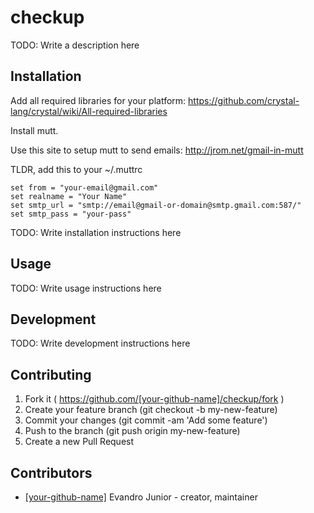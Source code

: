 # checkup

TODO: Write a description here

## Installation

Add all required libraries for your platform:
https://github.com/crystal-lang/crystal/wiki/All-required-libraries

Install mutt.

Use this site to setup mutt to send emails: http://jrom.net/gmail-in-mutt

TLDR, add this to your ~/.muttrc

```
set from = "your-email@gmail.com"
set realname = "Your Name"
set smtp_url = "smtp://email@gmail-or-domain@smtp.gmail.com:587/"
set smtp_pass = "your-pass"
```

TODO: Write installation instructions here

## Usage

TODO: Write usage instructions here

## Development

TODO: Write development instructions here

## Contributing

1. Fork it ( https://github.com/[your-github-name]/checkup/fork )
2. Create your feature branch (git checkout -b my-new-feature)
3. Commit your changes (git commit -am 'Add some feature')
4. Push to the branch (git push origin my-new-feature)
5. Create a new Pull Request

## Contributors

- [[your-github-name]](https://github.com/[your-github-name]) Evandro Junior - creator, maintainer
